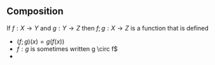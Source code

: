 ## Composition
If $f: X \to Y$ and $g:Y\to Z$  then $f;g:X\to Z$ is a function that is defined
- $(f;g)(x) = g(f(x))$
- $f:g$ is sometimes written  g \circ f$
- 